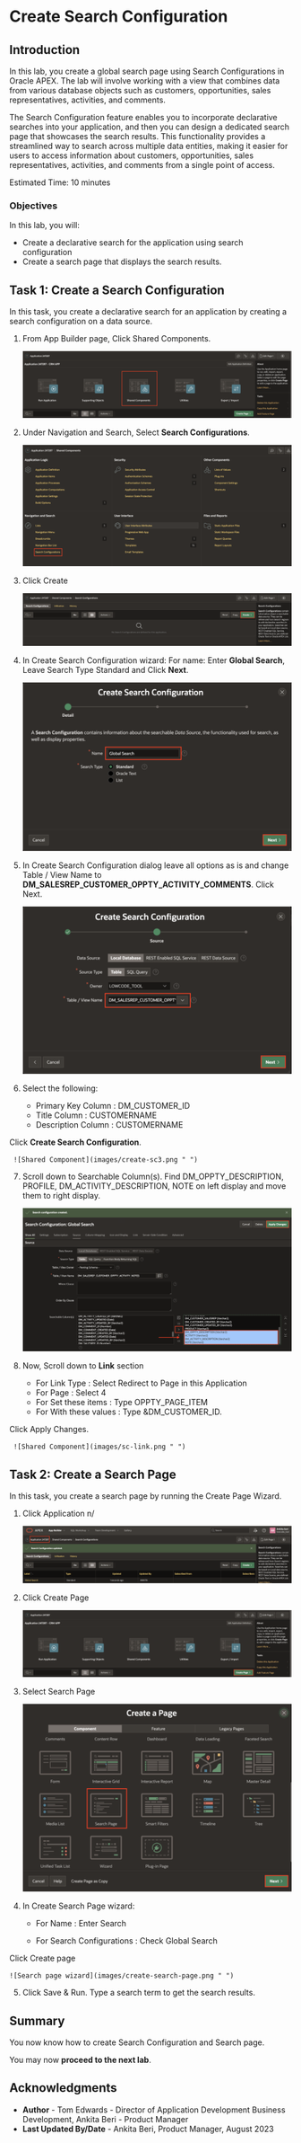# Create Search Configuration

## Introduction

In this lab, you create a global search page using Search Configurations in Oracle APEX. The lab will involve working with a view that combines data from various database objects such as customers, opportunities, sales representatives, activities, and comments.

The Search Configuration feature enables you to incorporate declarative searches into your application, and then you can design a dedicated search page that showcases the search results. This functionality provides a streamlined way to search across multiple data entities, making it easier for users to access information about customers, opportunities, sales representatives, activities, and comments from a single point of access.

Estimated Time: 10 minutes

### Objectives

In this lab, you will:
- Create a declarative search for the application using search configuration  
- Create a search page that displays the search results.

## Task 1: Create a Search Configuration
In this task, you create a declarative search for an application by creating a search configuration on a data source.

1. From App Builder page, Click Shared Components.

   ![Shared Component](images/sc-shared-comp.png " ")

2. Under Navigation and Search, Select **Search Configurations**.

   ![Search Configurations](images/search-conf.png " ")

3. Click Create

   ![Create Search Configurations](images/create-sc.png " ")

4. In Create Search Configuration wizard: For name: Enter **Global Search**, Leave Search Type Standard and Click **Next**.

   ![Search Configurations wizard](images/create-sc1.png " ")

5. In Create Search Configuration dialog leave all options as is and change Table / View Name to  **DM_SALESREP_CUSTOMER_OPPTY_ACTIVITY_COMMENTS**.
Click Next.

   ![Shared Component](images/create-sc2.png " ")

6. Select the following:
      - Primary Key Column : DM_CUSTOMER_ID
      - Title Column : CUSTOMERNAME
      - Description Column : CUSTOMERNAME

 Click **Create Search Configuration**.

     ![Shared Component](images/create-sc3.png " ")

7. Scroll down to Searchable Column(s).
  Find DM_OPPTY_DESCRIPTION, PROFILE, DM_ACTIVITY_DESCRIPTION, NOTE on left display and move them to right display.

     ![Shared Component](images/searchable-columns.png " ")

8. Now, Scroll down to **Link** section
      - For Link Type : Select Redirect to Page in this Application
      - For Page : Select 4
      - For Set these items : Type OPPTY_PAGE_ITEM
      - For With these values : Type &DM_CUSTOMER_ID.

 Click Apply Changes.

     ![Shared Component](images/sc-link.png " ")

## Task 2: Create a Search Page
In this task, you create a search page by running the Create Page Wizard.

1. Click Application n/

    ![Application ID](images/app-id.png " ")

2. Click Create Page

    ![Create Page Button](images/sc-create-page.png " ")

3. Select Search Page

    ![Search Page](images/search-page.png " ")

4. In Create Search Page wizard:

      - For Name : Enter Search

      - For Search Configurations : Check Global Search

  Click Create page

    ![Search page wizard](images/create-search-page.png " ")

5. Click Save & Run. Type a search term to get the search results.

## Summary

You now know how to create Search Configuration and Search page.

You may now **proceed to the next lab**.   

## Acknowledgments
- **Author** - Tom Edwards - Director of Application Development Business Development, Ankita Beri - Product Manager
- **Last Updated By/Date** - Ankita Beri, Product Manager, August 2023
